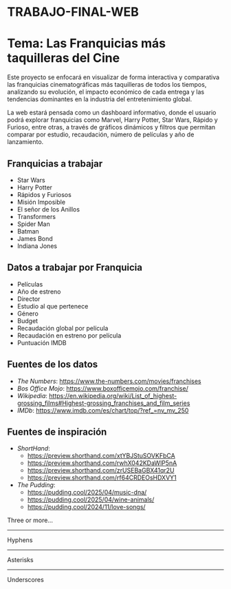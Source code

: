 # TRABAJO-FINAL-WEB
# Tema: Las Franquicias más taquilleras del Cine

Este proyecto se enfocará en visualizar de forma interactiva y comparativa las franquicias cinematográficas más taquilleras de todos los tiempos, analizando su evolución, el impacto económico de cada entrega y las tendencias dominantes en la industria del entretenimiento global.

La web estará pensada como un dashboard informativo, donde el usuario podrá explorar franquicias como Marvel, Harry Potter, Star Wars, Rápido y Furioso, entre otras, a través de gráficos dinámicos y filtros que permitan comparar por estudio, recaudación, número de películas y año de lanzamiento.

## Franquicias a trabajar 
* Star Wars
* Harry Potter
* Rápidos y Furiosos
* Misión Imposible
* El señor de los Anillos
* Transformers
* Spider Man
* Batman
* James Bond
* Indiana Jones

## Datos a trabajar por Franquicia
* Películas
* Año de estreno
* Director
* Estudio al que pertenece
* Género
* Budget
* Recaudación global por película
* Recaudación en estreno por película
* Puntuación IMDB

## Fuentes de los datos
- _The Numbers_: https://www.the-numbers.com/movies/franchises
- _Bos Office Mojo_: https://www.boxofficemojo.com/franchise/
- _Wikipedia_: https://en.wikipedia.org/wiki/List_of_highest-grossing_films#Highest-grossing_franchises_and_film_series
- _IMDb_: https://www.imdb.com/es/chart/top/?ref_=nv_mv_250

## Fuentes de inspiración
- _ShortHand_:
  * https://preview.shorthand.com/xtYBJStuSOVKFbCA
  * https://preview.shorthand.com/rwhX042KDaWlP5nA
  * https://preview.shorthand.com/zrUSEBaGBX41qr2U
  * https://preview.shorthand.com/rf64CRDEOsHDXVY1
- _The Pudding_:
  * https://pudding.cool/2025/04/music-dna/
  * https://pudding.cool/2025/04/wine-animals/
  * https://pudding.cool/2024/11/love-songs/
 
Three or more...

---

Hyphens

***

Asterisks

___

Underscores



